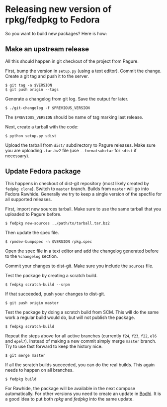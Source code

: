 # Releasing new version of rpkg/fedpkg to Fedora

So you want to build new packages? Here is how:

## Make an upstream release

All this should happen in git checkout of the project from Pagure.

First, bump the version in `setup.py` (using a text editor). Commit the change.
Create a git tag and push it to the server.

    $ git tag -a $VERSION
    $ git push origin --tags

Generate a changelog from git log. Save the output for later.

    $ ./git-changelog -f $PREVIOUS_VERSION

The `$PREVIOUS_VERSION` should be name of tag marking last release.

Next, create a tarball with the code:

    $ python setup.py sdist

Upload the tarball from `dist/` subdirectory to Pagure releases. Make sure you
are uploading `.tar.bz2` file (use `--formats=bztar` for `sdist` if necessary).

## Update Fedora package

This happens in checkout of dist-git repository (most likely created by `fedpkg
clone`). Switch to `master` branch. Builds from `master` will go into Fedora
Rawhide. Generally we try to keep a single version of the specfile for all
supported releases.

First, import new sources tarball. Make sure to use the same tarball that you
uploaded to Pagure before.

    $ fedpkg new-sources ../path/to/tarball.tar.bz2

Then update the spec file.

    $ rpmdev-bumpspec -n $VERSION rpkg.spec

Open the spec file in a text editor and add the changelog generated before to
the `%changelog` section.

Commit your changes to dist-git. Make sure you include the `sources` file.

Test the package by creating a scratch build.

    $ fedpkg scratch-build --srpm

If that succeeded, push your changes to dist-git.

    $ git push origin master

Test the package by doing a scratch build from SCM. This will do the same work
a regular build would do, but will not publish the package.

    $ fedpkg scratch-build

Repeat the steps above for all active branches (currently `f24`, `f23`, `f22`,
`el6` and `epel7`). Instead of making a new commit simply merge `master`
branch. Try to use fast forward to keep the history nice.

    $ git merge master

If all the scratch builds succeeded, you can do the real builds. This again
needs to happen on all branches.

    $ fedpkg build

For Rawhide, the package will be available in the next compose automatically.
For other versions you need to create an update in [Bodhi]. It is a good idea
to put both *rpkg* and *fedpkg* into the same update.

[Bodhi]: https://bodhi.fedoraproject.org/
